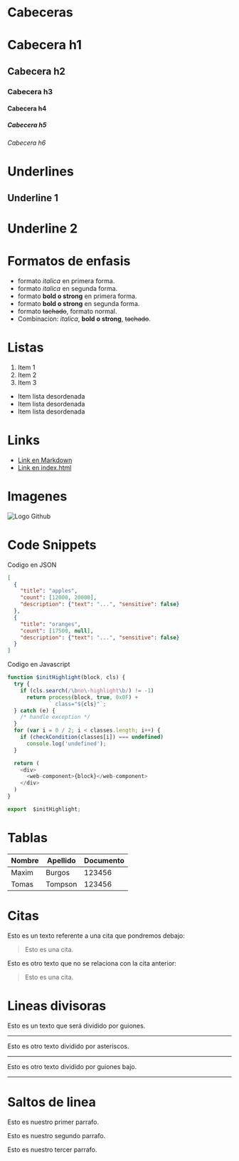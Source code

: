 # Cabeceras
# Cabecera h1
## Cabecera h2
### Cabecera h3
#### Cabecera h4
##### Cabecera h5
###### Cabecera h6

# Underlines
Underline 1
-----------

Underline 2
===========

# Formatos de enfasis
- formato *italica* en primera forma.
- formato _italica_ en segunda forma.
- formato **bold o strong** en primera forma.
- formato __bold o strong__ en segunda forma.
- formato ~~tachado~~, formato normal.
- Combinacion: *italica*, **bold o strong**, ~~tachado~~.

# Listas
1. Item 1
2. Item 2
3. Item 3
- Item lista desordenada
- Item lista desordenada
- Item lista desordenada

# Links
- [Link en Markdown](http://www.google.com)
- [Link en index.html](index.html)

# Imagenes
![Logo Github](https://logos-marcas.com/wp-content/uploads/2020/11/GitHub-Logo.png)

# Code Snippets
Codigo en JSON
```JSON
[
  {
    "title": "apples",
    "count": [12000, 20000],
    "description": {"text": "...", "sensitive": false}
  },
  {
    "title": "oranges",
    "count": [17500, null],
    "description": {"text": "...", "sensitive": false}
  }
]
```
Codigo en Javascript
```Javascript
function $initHighlight(block, cls) {
  try {
    if (cls.search(/\bno\-highlight\b/) != -1)
      return process(block, true, 0x0F) +
             ` class="${cls}"`;
  } catch (e) {
    /* handle exception */
  }
  for (var i = 0 / 2; i < classes.length; i++) {
    if (checkCondition(classes[i]) === undefined)
      console.log('undefined');
  }

  return (
    <div>
      <web-component>{block}</web-component>
    </div>
  )
}

export  $initHighlight;
```

# Tablas
| Nombre | Apellido | Documento |
| ------ | -------- | --------- |
| Maxim  | Burgos   | 123456    |
| Tomas  | Tompson  | 123456    |

# Citas
Esto es un texto referente a una cita que pondremos debajo:
> Esto es una cita.

Esto es otro texto que no se relaciona con la cita anterior:
> Esto es una cita.

# Lineas divisoras
Esto es un texto que será dividido por guiones.

---
Esto es otro texto dividido por asteriscos.

***

Esto es otro texto dividido por guiones bajo.

___

# Saltos de linea
Esto es nuestro primer parrafo.

Esto es nuestro segundo parrafo.

Esto es nuestro tercer parrafo.